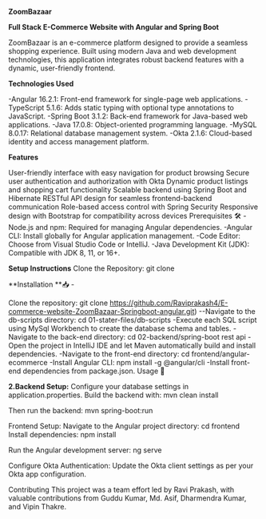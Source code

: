 **ZoomBazaar**


**Full Stack E-Commerce Website with Angular and Spring Boot**



ZoomBazaar is an e-commerce platform designed to provide a seamless shopping experience. Built using modern Java and web development technologies, this application integrates robust backend features with a dynamic, user-friendly frontend.



**Technologies Used**  


-Angular 16.2.1: Front-end framework for single-page web applications. -TypeScript 5.1.6: Adds static typing with optional type annotations to JavaScript. -Spring Boot 3.1.2: Back-end framework for Java-based web applications. -Java 17.0.8: Object-oriented programming language. -MySQL 8.0.17: Relational database management system. -Okta 2.1.6: Cloud-based identity and access management platform.

**Features**


User-friendly interface with easy navigation for product browsing
Secure user authentication and authorization with Okta
Dynamic product listings and shopping cart functionality
Scalable backend using Spring Boot and Hibernate
RESTful API design for seamless frontend-backend communication
Role-based access control with Spring Security
Responsive design with Bootstrap for compatibility across devices
Prerequisites 🛠️ -Node.js and npm: Required for managing Angular dependencies. -Angular CLI: Install globally for Angular application management. -Code Editor: Choose from Visual Studio Code or IntelliJ. -Java Development Kit (JDK): Compatible with JDK 8, 11, or 16+.

**Setup Instructions**
Clone the Repository:
git clone <repository-url>

**Installation **📥 -

Clone the repository: git clone https://github.com/Raviprakash4/E-commerce-website-ZoomBazaar-Springboot-angular.git)
 --Navigate to the db-scripts directory: cd 01-stater-files/db-scripts -Execute each SQL script using MySql Workbench to create the database schema and tables. -Navigate to the back-end directory: cd 02-backend/spring-boot rest api -Open the project in IntelliJ IDE and let Maven automatically build and install dependencies. -Navigate to the front-end directory: cd frontend/angular-ecommerce -Install Angular CLI: npm install -g @angular/cli -Install front-end dependencies from package.json. Usage 🚀

**2.Backend Setup:** Configure your database settings in application.properties. Build the backend with: mvn clean install

Then run the backend: mvn spring-boot:run

Frontend Setup: Navigate to the Angular project directory: cd frontend
Install dependencies: npm install

Run the Angular development server: ng serve

Configure Okta Authentication: Update the Okta client settings as per your Okta app configuration.

Contributing This project was a team effort led by Ravi Prakash, with valuable contributions from Guddu Kumar, Md. Asif, Dharmendra Kumar, and Vipin Thakre.
